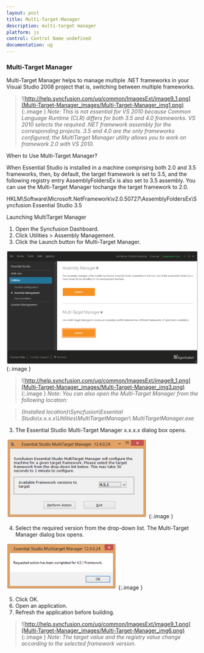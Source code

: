 ```yaml
---
layout: post
title: Multi-Target-Manager
description: multi-target manager
platform: js
control: Control Name undefined
documentation: ug
---
```


### Multi-Target Manager

Multi-Target Manager helps to manage multiple .NET frameworks in your Visual Studio 2008 project that is, switching between multiple frameworks.

> ![http://help.syncfusion.com/ug/common/ImagesExt/image9_1.png](Multi-Target-Manager_images/Multi-Target-Manager_img1.png)
{:.image }
_Note: This is not essential for VS 2010 because Common Language Runtime (CLR) differs for both 3.5 and 4.0 frameworks. VS 2010 selects the required .NET framework assembly for the corresponding projects. 3.5 and 4.0 are the only frameworks configured; the MultiTarget Manager utility allows you to work on framework 2.0 with VS 2010._

When to Use Multi-Target Manager?

When Essential Studio is installed in a machine comprising both 2.0 and 3.5 frameworks, then, by default, the target framework is set to 3.5, and the following registry entry AssemblyFoldersEx is also set to 3.5 assembly. You can use the Multi-Target Manager tochange the target framework to 2.0. 

HKLM\Software\Microsoft\.NetFramework\v2.0.50727\AssemblyFoldersEx\Syncfusion Essential Studio 3.5

Launching MultiTarget Manager 

1. Open the Syncfusion Dashboard.
1. Click Utilities > Assembly Management.
2. Click the Launch button for Multi-Target Manager.



![](Multi-Target-Manager_images/Multi-Target-Manager_img2.png)
{:.image }


> ![http://help.syncfusion.com/ug/common/ImagesExt/image9_1.png](Multi-Target-Manager_images/Multi-Target-Manager_img3.png)
{:.image }
_Note: You can also open the Multi-Target Manager from the following location:_

> _(Installed location)\Syncfusion\Essential Studio\x.x.x.x\Utilities\MultiTargetManager\ MultiTargetManager.exe_



3. The Essential Studio Multi-Target Manager x.x.x.x dialog box opens.



![](Multi-Target-Manager_images/Multi-Target-Manager_img4.png)
{:.image }




4. Select the required version from the drop-down list. The Multi-Target Manager dialog box opens.



![](Multi-Target-Manager_images/Multi-Target-Manager_img5.png)
{:.image }




5. Click OK.
6. Open an application.
7. Refresh the application before building.



> ![http://help.syncfusion.com/ug/common/ImagesExt/image9_1.png](Multi-Target-Manager_images/Multi-Target-Manager_img6.png)
{:.image }
_Note: The target value and the registry value change according to the selected framework version._

